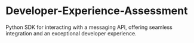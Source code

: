 # Developer-Experience-Assessment
Python SDK for interacting with a messaging API, offering seamless integration and an exceptional developer experience.
